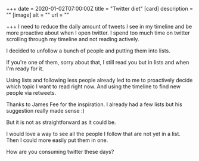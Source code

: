 +++
date = 2020-01-02T07:00:00Z
title = "Twitter diet"
[card]
description = ""
[image]
alt = ""
url = ""

+++
‪I need to reduce the daily amount of tweets I see in my timeline and be more proactive about when I open twitter.‬ I spend too much time on twitter scrolling through my timeline and not reading actively. 

‪I decided to unfollow a bunch of people and putting them into lists.‬

‪If you're one of them, sorry about that, I still read you but in lists and when I'm ready for it‬.

Using lists and following less people already led to me to proactively decide which topic I want to read right now. And using the timeline to find new people via retweets. 

Thanks to James Fee for the inspiration. I already had a few lists but his suggestion really made sense :)

But it is not as straightforward as it could be.

I would love a way to see all the people I follow that are not yet in a list. Then I could more easily put them in one.

How are you consuming twitter these days?